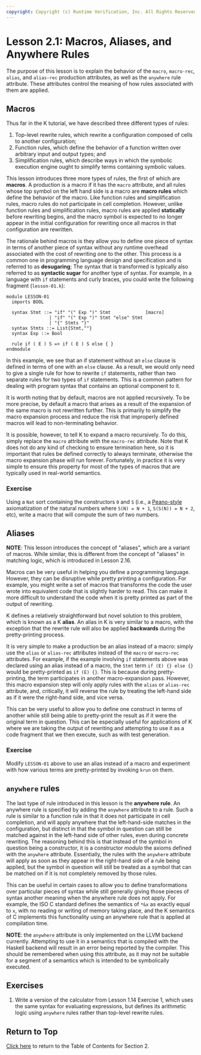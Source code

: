 ```yaml
---
copyright: Copyright (c) Runtime Verification, Inc. All Rights Reserved.
---
```


# Lesson 2.1: Macros, Aliases, and Anywhere Rules

The purpose of this lesson is to explain the behavior of the `macro`,
`macro-rec`, `alias`, and `alias-rec` production attributes, as well as the
`anywhere` rule attribute. These attributes control the meaning of how rules
associated with them are applied.

## Macros

Thus far in the K tutorial, we have described three different types of rules:

1. Top-level rewrite rules, which rewrite a configuration composed of cells to
another configuration;
2. Function rules, which define the behavior of a function written over
arbitrary input and output types; and
3. Simplification rules, which describe ways in which the symbolic execution
engine ought to simplify terms containing symbolic values.

This lesson introduces three more types of rules, the first of which are
**macros**. A production is a macro if it has the `macro` attribute, and all
rules whose top symbol on the left hand side is a macro are **macro rules**
which define the behavior of the macro. Like function rules and simplification
rules, macro rules do not participate in cell completion. However, unlike
function rules and simplification rules, macro rules are applied **statically**
before rewriting begins, and the macro symbol is expected to no longer appear
in the initial configuration for rewriting once all macros in that
configuration are rewritten.

The rationale behind macros is they allow you to define one piece of syntax
in terms of another piece of syntax without any runtime overhead associated
with the cost of rewriting one to the other. This process is a common one in
programming language design and specification and is referred to as
**desugaring**; The syntax that is transformed is typically also referred to as
**syntactic sugar** for another type of syntax. For example, in a language with
`if` statements and curly braces, you could write the following fragment
(`lesson-01.k`):

```k
module LESSON-01
  imports BOOL

  syntax Stmt ::= "if" "(" Exp ")" Stmt             [macro]
                | "if" "(" Exp ")" Stmt "else" Stmt
                | "{" Stmts "}"
  syntax Stmts ::= List{Stmt,""}
  syntax Exp ::= Bool

  rule if ( E ) S => if ( E ) S else { }
endmodule
```

In this example, we see that an if statement without an `else` clause is
defined in terms of one with an `else` clause. As a result, we would only
need to give a single rule for how to rewrite `if` statements, rather than
two separate rules for two types of `if` statements. This is a common pattern
for dealing with program syntax that contains an optional component to it.

It is worth noting that by default, macros are not applied recursively. To be
more precise, by default a macro that arises as a result of the expansion of
the same macro is not rewritten further. This is primarily to simplify the 
macro expansion process and reduce the risk that improperly defined macros will
lead to non-terminating behavior.

It is possible, however, to tell K to expand a macro recursively. To do this,
simply replace the `macro` attribute with the `macro-rec` attribute. Note that
K does not do any kind of checking to ensure termination here, so it is
important that rules be defined correctly to always terminate, otherwise the
macro expansion phase will run forever. Fortunately, in practice it is very
simple to ensure this property for most of the types of macros that are
typically used in real-world semantics.

### Exercise

Using a `Nat` sort containing the constructors `0` and `S` (i.e., a
[Peano-style](https://en.wikipedia.org/wiki/Peano_axioms) axiomatization of the
natural numbers where `S(N) = N + 1`, `S(S(N)) = N + 2`, etc), write a macro
that will compute the sum of two numbers.

## Aliases

**NOTE**: This lesson introduces the concept of "aliases", which are a variant
of macros. While similar, this is different from the concept of "aliases" in
matching logic, which is introduced in Lesson 2.16.

Macros can be very useful in helping you define a programming language.
However, they can be disruptive while pretty printing a configuration. For
example, you might write a set of macros that transforms the code the user
wrote into equivalent code that is slightly harder to read. This can make it
more difficult to understand the code when it is pretty printed as part of the
output of rewriting.

K defines a relatively straightforward but novel solution to this problem,
which is known as a K **alias**. An alias in K is very similar to a macro,
with the exception that the rewrite rule will also be applied **backwards**
during the pretty-printing process.

It is very simple to make a production be an alias instead of a macro: simply
use the `alias` or `alias-rec` attributes instead of the `macro` or `macro-rec`
attributes. For example, if the example involving `if` statements above was
declared using an alias instead of a macro, the `Stmt` term `if (E) {} else {}`
would be pretty-printed as `if (E) {}`. This is because during pretty-printing,
the term participates in another macro-expansion pass. However, this macro
expansion step will only apply rules with the `alias` or `alias-rec` attribute,
and, critically, it will reverse the rule by treating the left-hand side as if
it were the right-hand side, and vice versa.

This can be very useful to allow you to define one construct in terms of
another while still being able to pretty-print the result as if it were
the original term in question. This can be especially useful for applications
of K where we are taking the output of rewriting and attempting to use it as
a code fragment that we then execute, such as with test generation.

### Exercise

Modify `LESSON-01` above to use an alias instead of a macro and experiment
with how various terms are pretty-printed by invoking `krun` on them.

## `anywhere` rules

The last type of rule introduced in this lesson is the **anywhere rule**. An
anywhere rule is specified by adding the `anywhere` attribute to a rule. Such a
rule is similar to a function rule in that it does not participate in cell
completion, and will apply anywhere that the left-hand-side matches in the
configuration, but distinct in that the symbol in question can still be matched
against in the left-hand side of other rules, even during concrete rewriting.
The reasoning behind this is that instead of the symbol in question being a
constructor, it is a constructor *modulo* the axioms defined with the
`anywhere` attribute. Essentially, the rules with the `anywhere` attribute will
apply as soon as they appear in the right-hand side of a rule being applied,
but the symbol in question will still be treated as a symbol that can be
matched on if it is not completely removed by those rules.

This can be useful in certain cases to allow you to define transformations over
particular pieces of syntax while still generally giving those pieces of syntax
another meaning when the anywhere rule does not apply. For example, the ISO C
standard defines the semantics of `*&x` as exactly equal to `x`, with no
reading or writing of memory taking place, and the K semantics of C implements
this functionality using an anywhere rule that is applied at compilation time.

**NOTE**: the `anywhere` attribute is only implemented on the LLVM backend
currently. Attempting to use it in a semantics that is compiled with the
Haskell backend will result in an error being reported by the compiler. This
should be remembered when using this attribute, as it may not be suitable for
a segment of a semantics which is intended to be symbolically executed.

## Exercises

1. Write a version of the calculator from Lesson 1.14 Exercise 1, which uses
the same syntax for evaluating expressions, but defines its arithmetic logic
using `anywhere` rules rather than top-level rewrite rules.

## Return to Top

[Click here](../README.md) to return to the Table of Contents for Section 2.
